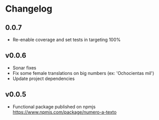 # Changelog

## 0.0.7

* Re-enable coverage and set tests in targeting 100%

## v0.0.6

* Sonar fixes
* Fix some female translations on big numbers (ex: 'Ochocientas mil')
* Update project dependencies

## v0.0.5

* Functional package published on npmjs <https://www.npmjs.com/package/numero-a-texto>
